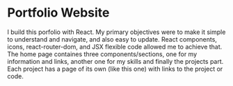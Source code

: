 # Portfolio Website

I build this porfolio with React. My primary objectives were to make it simple to understand and navigate, and also easy to update. React components, icons, react-router-dom, and JSX flexible code allowed me to achieve that. The home page containes three components/sections, one for my information and links, another one for my skills and finally the projects part. Each project has a page of its own (like this one) with links to the project or code.
